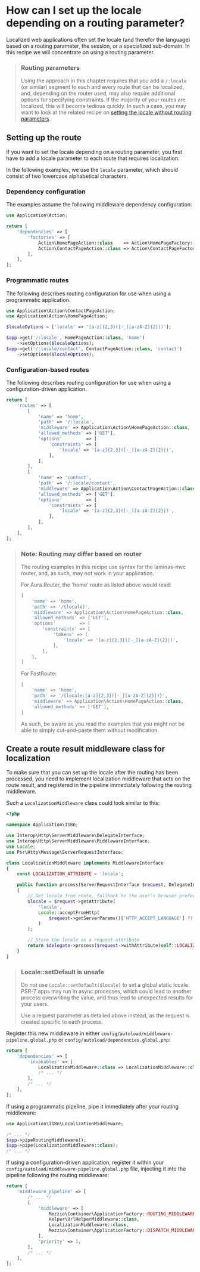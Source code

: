 # How can I set up the locale depending on a routing parameter?

Localized web applications often set the locale (and therefor the language)
based on a routing parameter, the session, or a specialized sub-domain.
In this recipe we will concentrate on using a routing parameter.

<!-- markdownlint-disable-next-line header-increment -->
> ### Routing parameters
>
> Using the approach in this chapter requires that you add a `/:locale` (or
> similar) segment to each and every route that can be localized, and, depending
> on the router used, may also require additional options for specifying
> constraints. If the majority of your routes are localized, this will become
> tedious quickly. In such a case, you may want to look at the related recipe
> on [setting the locale without routing parameters](setting-locale-without-routing-parameter.md).

## Setting up the route

If you want to set the locale depending on a routing parameter, you first have
to add a locale parameter to each route that requires localization.

In the following examples, we use the `locale` parameter, which should consist
of two lowercase alphabetical characters.

### Dependency configuration

The examples assume the following middleware dependency configuration:

```php
use Application\Action;

return [
    'dependencies' => [
        'factories' => [
            Action\HomePageAction::class    => Action\HomePageFactory::class,
            Action\ContactPageAction::class => Action\ContactPageFactory::class,
        ],
    ],
];
```

### Programmatic routes

The following describes routing configuration for use when using a
programmatic application.

```php
use Application\Action\ContactPageAction;
use Application\Action\HomePageAction;

$localeOptions = ['locale' => '[a-z]{2,3}([-_][a-zA-Z]{2}|)'];

$app->get('/:locale', HomePageAction::class, 'home')
    ->setOptions($localeOptions);
$app->get('/:locale/contact', ContactPageAction::class, 'contact')
    ->setOptions($localeOptions);
```

### Configuration-based routes

The following describes routing configuration for use when using a
configuration-driven application.

```php
return [
    'routes' => [
        [
            'name' => 'home',
            'path' => '/:locale',
            'middleware' => Application\Action\HomePageAction::class,
            'allowed_methods' => ['GET'],
            'options'         => [
                'constraints' => [
                    'locale' => '[a-z]{2,3}([-_][a-zA-Z]{2}|)',
                ],
            ],
        ],
        [
            'name' => 'contact',
            'path' => '/:locale/contact',
            'middleware' => Application\Action\ContactPageAction::class,
            'allowed_methods' => ['GET'],
            'options'         => [
                'constraints' => [
                    'locale' => '[a-z]{2,3}([-_][a-zA-Z]{2}|)',
                ],
            ],
        ],
    ],
];
```

> ### Note: Routing may differ based on router
>
> The routing examples in this recipe use syntax for the laminas-mvc router, and,
> as such, may not work in your application.
>
> For Aura.Router, the 'home' route as listed above would read:
>
> ```php
> [
>     'name' => 'home',
>     'path' => '/{locale}',
>     'middleware' => Application\Action\HomePageAction::class,
>     'allowed_methods' => ['GET'],
>     'options'         => [
>         'constraints' => [
>             'tokens' => [
>                 'locale' => '[a-z]{2,3}([-_][a-zA-Z]{2}|)',
>             ],
>         ],
>     ],
> ]
> ```
>
> For FastRoute:
>
> ```php
> [
>     'name' => 'home',
>     'path' => '/{locale:[a-z]{2,3}([-_][a-zA-Z]{2}|)}',
>     'middleware' => Application\Action\HomePageAction::class,
>     'allowed_methods' => ['GET'],
> ]
> ```
>
> As such, be aware as you read the examples that you might not be able to
> simply cut-and-paste them without modification.

## Create a route result middleware class for localization

To make sure that you can set up the locale after the routing has been processed,
you need to implement localization middleware that acts on the route result, and
registered in the pipeline immediately following the routing middleware.

Such a `LocalizationMiddleware` class could look similar to this:

```php
<?php

namespace Application\I18n;

use Interop\Http\ServerMiddleware\DelegateInterface;
use Interop\Http\ServerMiddleware\MiddlewareInterface;
use Locale;
use Psr\Http\Message\ServerRequestInterface;

class LocalizationMiddleware implements MiddlewareInterface
{
    const LOCALIZATION_ATTRIBUTE = 'locale';

    public function process(ServerRequestInterface $request, DelegateInterface $delegate)
    {
        // Get locale from route, fallback to the user's browser preference
        $locale = $request->getAttribute(
            'locale',
            Locale::acceptFromHttp(
                $request->getServerParams()['HTTP_ACCEPT_LANGUAGE'] ?? 'en_US'
            )
        );

        // Store the locale as a request attribute
        return $delegate->process($request->withAttribute(self::LOCALIZATION_ATTRIBUTE, $locale));
    }
}
```

> ### Locale::setDefault is unsafe
>
> Do not use `Locale::setDefault($locale)` to set a global static locale.
> PSR-7 apps may run in async processes, which could lead to another process
> overwriting the value, and thus lead to unexpected results for your users.
>
> Use a request parameter as detailed above instead, as the request is created
> specific to each process.

Register this new middleware in either `config/autoload/middleware-pipeline.global.php`
or `config/autoload/dependencies.global.php`:

```php
return [
    'dependencies' => [
        'invokables' => [
            LocalizationMiddleware::class => LocalizationMiddleware::class,
            /* ... */
        ],
        /* ... */
    ],
];
```

If using a programmatic pipeline, pipe it immediately after your routing middleware:

```php
use Application\I18n\LocalizationMiddleware;

/* ... */
$app->pipeRoutingMiddleware();
$app->pipe(LocalizationMiddleware::class);
/* ... */
```

If using a configuration-driven application, register it within your
`config/autoload/middleware-pipeline.global.php` file, injecting it
into the pipeline following the routing middleware:

```php
return [
    'middleware_pipeline' => [
        /* ... */
        [
            'middleware' => [
                Mezzio\Container\ApplicationFactory::ROUTING_MIDDLEWARE,
                Helper\UrlHelperMiddleware::class,
                LocalizationMiddleware::class,
                Mezzio\Container\ApplicationFactory::DISPATCH_MIDDLEWARE,
            ],
            'priority' => 1,
        ],
        /* ... */
    ],
];
```
